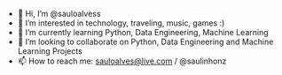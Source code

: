 - 👋 Hi, I’m @sauloalvess
- 👀 I’m interested in technology, traveling, music, games :)
- 🌱 I’m currently learning Python, Data Engineering, Machine Learning
- 💞️ I’m looking to collaborate on Python, Data Engineering and Machine Learning Projects
- 📫 How to reach me: sauloalves@live.com / @saulinhonz

<!---
sauloalvess/sauloalvess is a ✨ special ✨ repository because its `README.md` (this file) appears on your GitHub profile.
You can click the Preview link to take a look at your changes.
--->
